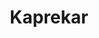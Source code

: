 --- 
title: "Kaprekar"
publishdate: "2019-5-14T16:48:46+02:00"
src: "https://365manga.net/manga/kaprekar"
image: "https://data.365manga.net/images/thumbnails/19331-kaprekar.jpg"
description: "Altered humans, Uno and Yuuna, takes on ARCA's deal to service their debt."
---